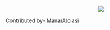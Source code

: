 <p align="center">
  <img src="https://github.com/chandradeoarya/awesome-linux-commands/blob/master/gifs/tint.gif?raw=true" />
</p>
</p>

Contributed by- <a href="#">ManarAlolasi</a>
